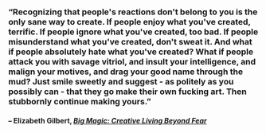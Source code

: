 ### “Recognizing that people's reactions don't belong to you is the only sane way to create. If people enjoy what you've created, terrific. If people ignore what you've created, too bad. If people misunderstand what you've created, don't sweat it. And what if people absolutely hate what you've created? What if people attack you with savage vitriol, and insult your intelligence, and malign your motives, and drag your good name through the mud? Just smile sweetly and suggest - as politely as you possibly can - that they go make their own fucking art. Then stubbornly continue making yours.”

#### – Elizabeth Gilbert, _[Big Magic: Creative Living Beyond Fear](https://londonwriterssalon.us4.list-manage.com/track/click?u=8b047263967451488070a8ad0&id=ab5f7af34f&e=bc5cbc9b90)_